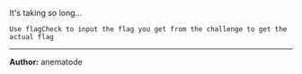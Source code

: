 It's taking so long...

`Use flagCheck to input the flag you get from the challenge to get the actual flag`

---
**Author:** anematode